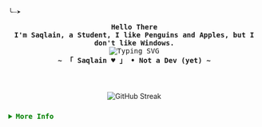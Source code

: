 <!-- Saqlain's  GitHub Profile -->
<div align="justify">

<!-- Profile -->
<p align="left"><strong><samp>╰┈➤</samp></strong></p>
  <p align="center">
    <samp>
      <b>
        Hello There
      <br>
        I'm Saqlain, a Student, I like Penguins and Apples, but I don't like Windows.
      </b>
      <br>
      <span align="center">
        <image src="https://readme-typing-svg.herokuapp.com?font=Jersey+10+Charted&size=40&pause=1000&random=false&width=435&lines=Coding+for+the+perfect+blend+of+beauty!;Codifico+per+la+bellezza+perfetta!" alt="Typing SVG">
        <!-- <image src="https://readme-typing-svg.herokuapp.com?font=Grandstander&pause=1000&color=7FF73F&center=true&vCenter=true&random=false&width=435&lines=Coding+for+the+perfect+blend+of+beauty!;++++Codifica+per+la+bellezza+perfetta!"> --> 
      </span>
      <br>
      <b>
        ~ 「 Saqlain ♥ 」 • Not a Dev (yet) ~
      </b>
    </samp>
  </p>

<br>

###

<div align="center">
  <img src="https://streak-stats.demolab.com?user=notsaqlain&theme=transparent&locale=it" alt="GitHub Streak"  />
  <!-- <img src="https://streak-stats.demolab.com?user=notsaqlain&theme=blux&locale=it" alt="GitHub Streak"  /> -->
</div>

###

<details>
<summary style="color:green"><samp><b>More Info</b></samp></summary>

<h2></h2><br>

<!-- Contact Me -->
<p align="center">
  <samp>  
    You can reach me at [<a href="mailto:iamnotsaqlain@gmail.com?subject=README.md%20@GITHUB/NotSaqlain">e-mail</a>]
  </samp>
</p>

<h2></h2><br>

<!-- Profile Views Badge -->
<p align="center">
  <samp>
  <a href="#--------">
    <img src="https://komarev.com/ghpvc/?username=rxyhn&label=Profile+Views&color=grey" alt="profile views" /> 
  </a>
  </samp>
</p>

<!-- Github Trophy -->
<div align="center">
  <table>
    <tr>
      <td><a href="#--------"><img align="center" alt="GitHub Trophy" src="https://github-trophies.vercel.app/?username=NotSaqlain&rank=SECRET,SSS,SS,S,AAA,AA,A&row=2&column=3&margin-w=15&margin-h=15&no-frame=true&theme=nord"></a></td>
    </tr>
  </table>
</div>

<!-- Github Stats -->
<div align="center">
  <table>
    <tr>
      <td><a href="#--------"><img height="137px" align="center" alt="GitHub Stats" src="https://github-readme-stats.vercel.app/api?username=notsaqlain&count_private=true&show_icons=true&include_all_commits=true&line_height=21&hide_border=true&theme=nord"/></a></td>
      <td><a href="#--------"><img height="137px" align="center" alt="Top Language" src="https://github-readme-stats.vercel.app/api/top-langs/?username=notsaqlain&layout=compact&line_height=21&hide_border=true&theme=nord"/></a></td>
    </tr>
  </table>
</div>
</details>

</div>
